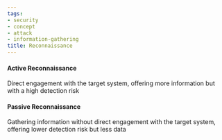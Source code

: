 ```yaml
---
tags:
- security
- concept
- attack
- information-gathering
title: Reconnaissance
---
```


#### Active Reconnaissance
Direct engagement with the target system, offering more information but with a high detection risk

#### Passive Reconnaissance
Gathering information without direct engagement with the target system, offering lower detection risk but less data